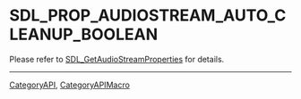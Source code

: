 # SDL_PROP_AUDIOSTREAM_AUTO_CLEANUP_BOOLEAN

Please refer to [SDL_GetAudioStreamProperties](SDL_GetAudioStreamProperties) for details.

----
[CategoryAPI](CategoryAPI), [CategoryAPIMacro](CategoryAPIMacro)

